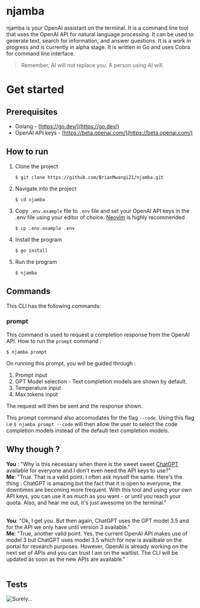# njamba

njamba is your OpenAI assistant on the terminal. It is a command line tool that uses the OpenAI API for natural language processing. It can be used to generate text, search for information, and answer questions. It is a work in progress and is currently in alpha stage. It is written in Go and uses Cobra for command line interface.

> Remember, AI will not replace you. A person using AI will.

# Get started

## Prerequisites

- Golang - [https://go.dev/](https://go.dev/)
- OpenAI API keys - [https://beta.openai.com/](https://beta.openai.com/)

## How to run

1. Clone the project
   ```
   $ git clone https://github.com/BrianMwangi21/njamba.git
   ```
2. Navigate into the project
   ```
   $ cd njamba
   ```
3. Copy `.env.example` file to `.env` file and set your OpenAI API keys in the .env file using your editor of choice. [Neovim](https://neovim.io/) is highly recommended
   ```
   $ cp .env.example .env
   ```
4. Install the program
   ```
   $ go install
   ```
5. Run the program
   ```
   $ njamba
   ```

## Commands

This CLI has the following commands:

### prompt

This command is used to request a completion response from the OpenAI API.
How to run the `prompt` command :

```
$ njamba prompt
```

On running this prompt, you will be guided through :

1. Prompt input
2. GPT Model selection - Text completion models are shown by default.
3. Temperature input
4. Max tokens input

The request will then be sent and the response shown.

This prompt command also accomodates for the flag `--code`. Using this flag i.e `$ njamba prompt --code` will then allow the user to select the code completion models instead of the default text completion models.

## Why though ?

**You** : "Why is this necessary when there is the sweet sweet [ChatGPT](https://chat.openai.com/) available for everyone and I don't even need the API keys to use?" <br />
**Me**: "True. That is a valid point. I often ask myself the same. Here's the thing : ChatGPT is amazing but the fact that it is open to everyone, the downtimes are becoming more frequent. With this tool and using your own API keys, you can use it as much as you want - or until you reach your quota. Also, and hear me out, it's just awesome on the terminal." <br /><br />

**You**: "Ok, I get you. But then again, ChatGPT uses the GPT model 3.5 and for the API we only have until version 3 available." <br />
**Me**: "True, another valid point. Yes, the current OpenAI API makes use of model 3 but ChatGPT uses model 3.5 which for now is availbale on the portal for research purposes. However, OpenAI is already working on the next set of APIs and you can trust I am on the waitlist. The CLI will be updated as soon as the new APIs are available." <br /><br />

## Tests

![Surely...](https://media1.giphy.com/media/jOpLbiGmHR9S0/giphy.gif)
